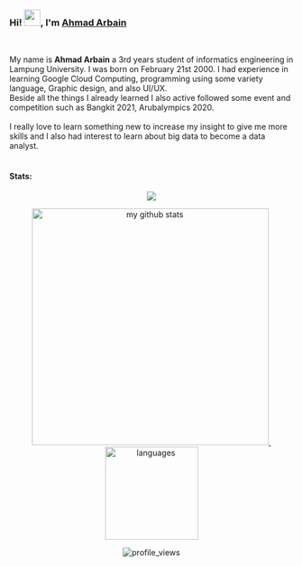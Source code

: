 ### Hi! <img src="https://github.com/TheDudeThatCode/TheDudeThatCode/blob/master/Assets/Hi.gif" width="29px">, I'm [Ahmad Arbain](https://www.linkedin.com/in/ahmad-arbain-33201b1bb/) 
</br>

My name is **Ahmad Arbain** a 3rd years student of informatics engineering in Lampung University. I was born on February 21st 2000. I had experience in learning Google Cloud Computing, programming using some variety language, Graphic design, and also UI/UX. <br> 
Beside all the things I already learned I also active followed some event and competition such as Bangkit 2021, Arubalympics 2020. 
<br><br>I really love to learn something new to increase my insight to give me more skills and I also had interest to learn about big data to become a data analyst.<br><br> 

#### Stats:  

<!-- thropy -->
<a href="https://rifqirosyidi.github.io">
    <p align="center">
        <img src="https://github-profile-trophy.vercel.app/?username=rifqirosyidi&column=7&theme=algolia"/>
    </p>
</a>

<!-- status codes -->
<a align="center" href="https://ahmadarbain.github.io">
    <p align="center">
    <img src="https://github-readme-stats.vercel.app/api?username=ahmadarbain&show_icons=true&theme=algolia" alt="my github stats" width="420"/>&nbsp;
    <img src="https://github-readme-stats.vercel.app/api/top-langs/?username=ahmadarbain&hide=css,tsql,blade,%20jupyter+notebook&langs_count=10&theme=algolia&layout=compact" alt="languages" height="165">
    </p>
</a>

<p align="center">
 <img src="https://komarev.com/ghpvc/?username=ahmadarbain&color=brightgreen&style=flat-square" alt="profile_views"/>
</p>
